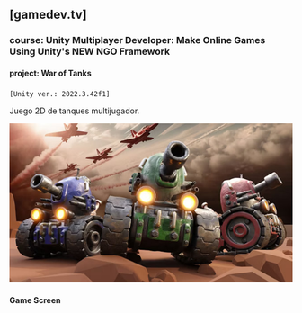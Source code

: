 ## [gamedev.tv]

### course: Unity Multiplayer Developer: Make Online Games Using Unity's NEW NGO Framework

#### project: War of Tanks 

`[Unity ver.: 2022.3.42f1]`

Juego 2D de tanques multijugador.

<center>

![WoT](Docs/wot.jpg)

</center>

#### Game Screen

<center>
</center>

